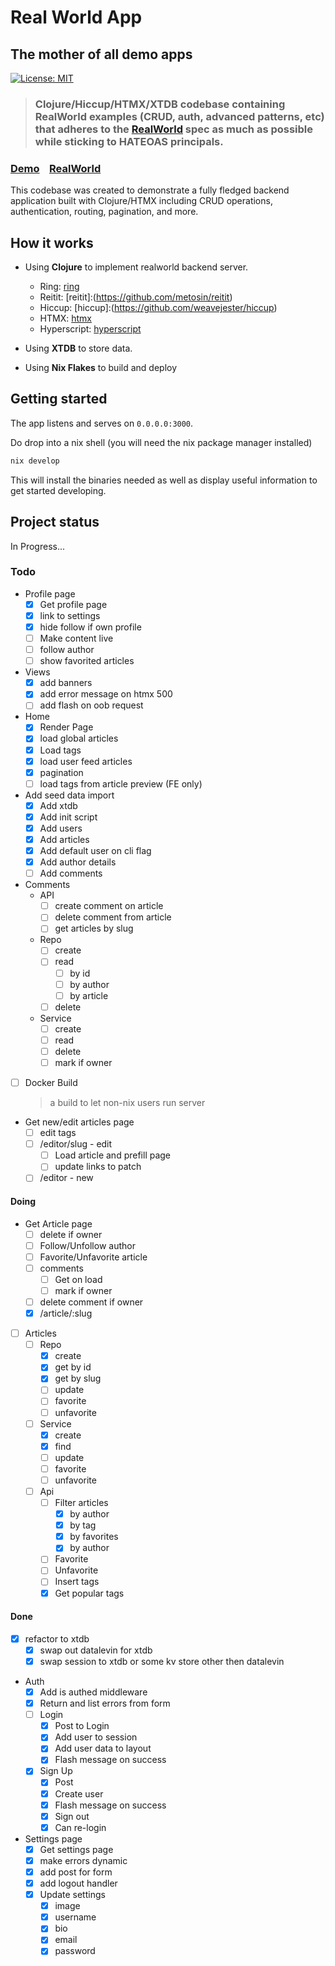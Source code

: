 # Real World App

## The mother of all demo apps

[![License: MIT](https://img.shields.io/badge/License-MIT-yellow.svg)](https://github.com/raahii/golang-grpc-realworld-example/blob/master/LICENSE)

> ### Clojure/Hiccup/HTMX/XTDB codebase containing RealWorld examples (CRUD, auth, advanced patterns, etc) that adheres to the [RealWorld](https://github.com/gothinkster/realworld) spec as much as possible while sticking to HATEOAS principals.

### [Demo](https://github.com/gothinkster/realworld)&nbsp;&nbsp;&nbsp;&nbsp;[RealWorld](https://github.com/gothinkster/realworld)

This codebase was created to demonstrate a fully fledged backend application built with Clojure/HTMX including CRUD operations, authentication, routing, pagination, and more.

## How it works

- Using **Clojure** to implement realworld backend server.

  - Ring: [ring](https://github.com/ring-clojure/ring)
  - Reitit: [reitit]:(https://github.com/metosin/reitit)
  - Hiccup: [hiccup]:(https://github.com/weavejester/hiccup)
  - HTMX: [htmx](https://htmx.org/)
  - Hyperscript: [hyperscript](https://hyperscript.org/)

- Using **XTDB** to store data.
- Using **Nix Flakes** to build and deploy

## Getting started

The app listens and serves on `0.0.0.0:3000`.

Do drop into a nix shell (you will need the nix package manager installed)

```bash
nix develop
```

This will install the binaries needed as well as display useful information to get started developing.

## Project status

In Progress...

### Todo

- Profile page
  - [x] Get profile page
  - [x] link to settings
  - [x] hide follow if own profile
  - [ ] Make content live
  - [ ] follow author
  - [ ] show favorited articles
- Views
  - [x] add banners
  - [x] add error message on htmx 500
  - [ ] add flash on oob request
- Home
  - [x] Render Page
  - [x] load global articles
  - [x] Load tags
  - [x] load user feed articles
  - [x] pagination
  - [ ] load tags from article preview (FE only)
- Add seed data import
  - [x] Add xtdb
  - [x] Add init script
  - [x] Add users
  - [x] Add articles
  - [x] Add default user on cli flag
  - [x] Add author details
  - [ ] Add comments
- Comments
  - API
    - [ ] create comment on article
    - [ ] delete comment from article
    - [ ] get articles by slug
  - Repo
    - [ ] create
    - [ ] read
      - [ ] by id
      - [ ] by author
      - [ ] by article
    - [ ] delete
  - Service
    - [ ] create
    - [ ] read
    - [ ] delete
    - [ ] mark if owner
- [ ] Docker Build
  > a build to let non-nix users run server
- Get new/edit articles page
  - [ ] edit tags
  - [ ] /editor/slug - edit
    - [ ] Load article and prefill page
    - [ ] update links to patch
  - [ ] /editor - new

#### Doing
- Get Article page
  - [ ] delete if owner
  - [ ] Follow/Unfollow author
  - [ ] Favorite/Unfavorite article
  - [ ] comments
    - [ ] Get on load
    - [ ] mark if owner
  - [ ] delete comment if owner
  - [x] /article/:slug
- [ ] Articles 
  - [ ] Repo
    - [x] create
    - [x] get by id
    - [x] get by slug
    - [ ] update
    - [ ] favorite
    - [ ] unfavorite
  - [ ] Service
    - [x] create
    - [x] find
    - [ ] update
    - [ ] favorite
    - [ ] unfavorite
  - [ ] Api
    - [ ] Filter articles
      - [x] by author
      - [x] by tag
      - [x] by favorites
      - [x] by author
    - [ ] Favorite
    - [ ] Unfavorite
    - [ ] Insert tags
    - [x] Get popular tags

#### Done

- [x] refactor to xtdb
  - [x] swap out datalevin for xtdb
  - [x] swap session to xtdb or some kv store other then datalevin
- Auth
  - [x] Add is authed middleware
  - [x] Return and list errors from form
  - [ ] Login
    - [x] Post to Login
    - [x] Add user to session
    - [x] Add user data to layout
    - [x] Flash message on success
  - [x] Sign Up
    - [x] Post
    - [x] Create user
    - [x] Flash message on success
    - [x] Sign out
    - [x] Can re-login
- Settings page
  - [x] Get settings page
  - [x] make errors dynamic
  - [x] add post for form
  - [x] add logout handler
  - [x] Update settings
    - [x] image
    - [x] username
    - [x] bio
    - [x] email
    - [x] password
